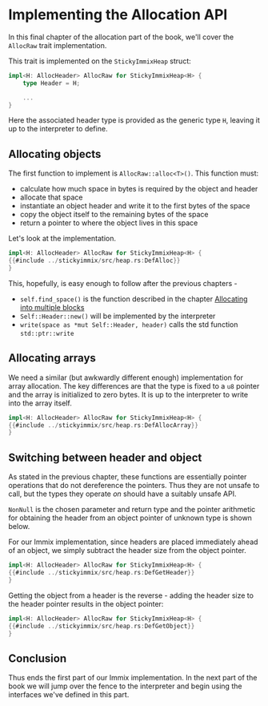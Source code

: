 # Implementing the Allocation API

In this final chapter of the allocation part of the book, we'll cover the
`AllocRaw` trait implementation.

This trait is implemented on the `StickyImmixHeap` struct:

```rust
impl<H: AllocHeader> AllocRaw for StickyImmixHeap<H> {
    type Header = H;

    ...
}
```

Here the associated header type is provided as the generic type `H`, leaving it
up to the interpreter to define.

## Allocating objects

The first function to implement is `AllocRaw::alloc<T>()`. This function must:
* calculate how much space in bytes is required by the object and header
* allocate that space
* instantiate an object header and write it to the first bytes of the space
* copy the object itself to the remaining bytes of the space
* return a pointer to where the object lives in this space

Let's look at the implementation.

```rust
impl<H: AllocHeader> AllocRaw for StickyImmixHeap<H> {
{{#include ../stickyimmix/src/heap.rs:DefAlloc}}
}
```

This, hopefully, is easy enough to follow after the previous chapters -
* `self.find_space()` is the function described in the chapter
  [Allocating into multiple blocks](./chapter-managing-blocks.md#allocating-into-the-head-block)
* `Self::Header::new()` will be implemented by the interpreter
* `write(space as *mut Self::Header, header)` calls the std function
  `std::ptr::write`

## Allocating arrays

We need a similar (but awkwardly different enough) implementation for array
allocation. The key differences are that the type is fixed to a `u8` pointer
and the array is initialized to zero bytes. It is up to the interpreter to
write into the array itself.

```rust
impl<H: AllocHeader> AllocRaw for StickyImmixHeap<H> {
{{#include ../stickyimmix/src/heap.rs:DefAllocArray}}
}
```

## Switching between header and object

As stated in the previous chapter, these functions are essentially pointer
operations that do not dereference the pointers. Thus they are not unsafe
to call, but the types they operate _on_ should have a suitably unsafe API.

`NonNull` is the chosen parameter and return type and the pointer arithmetic
for obtaining the header from an object pointer of unknown type is shown
below.

For our Immix implementation, since headers are placed immediately
ahead of an object, we simply subtract the header size from the object
pointer.

```rust
impl<H: AllocHeader> AllocRaw for StickyImmixHeap<H> {
{{#include ../stickyimmix/src/heap.rs:DefGetHeader}}
}
```

Getting the object from a header is the reverse - adding the header size
to the header pointer results in the object pointer:

```rust
impl<H: AllocHeader> AllocRaw for StickyImmixHeap<H> {
{{#include ../stickyimmix/src/heap.rs:DefGetObject}}
}
```

## Conclusion

Thus ends the first part of our Immix implementation. In the next part of the
book we will jump over the fence to the interpreter and begin using the
interfaces we've defined in this part.
